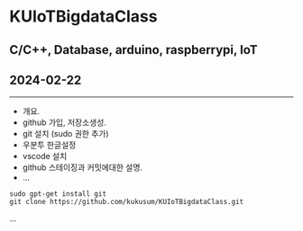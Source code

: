 # KUIoTBigdataClass
C/C++, Database, arduino, raspberrypi, IoT
---
## 2024-02-22
---

- 개요.
- github 가입, 저장소생성.
- git 설치 (sudo 권한 추가) 
- 우분투 한글설정
- vscode 설치
- github 스테이징과 커밋에대한 설명.
- ...
```shell
sudo gpt-get install git
git clone https://github.com/kukusum/KUIoTBigdataClass.git
```
...